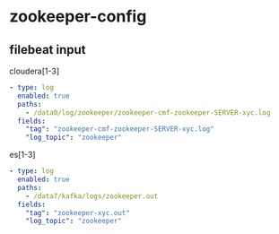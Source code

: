 # zookeeper-config

## filebeat input
cloudera[1-3]
```yml
- type: log
  enabled: true
  paths:
    - /data0/log/zookeeper/zookeeper-cmf-zookeeper-SERVER-xyc.log
  fields:
    "tag": "zookeeper-cmf-zookeeper-SERVER-xyc.log"
    "log_topic": "zookeeper"
```

es[1-3]
```yml
- type: log
  enabled: true
  paths:
    - /data7/kafka/logs/zookeeper.out
  fields:
    "tag": "zookeeper-xyc.out"
    "log_topic": "zookeeper"
```
